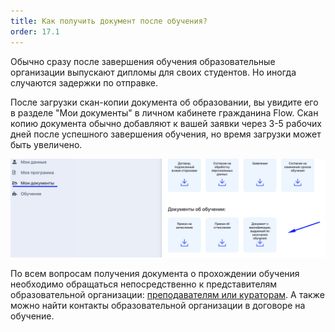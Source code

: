 ```yaml
---
title: Как получить документ после обучения?
order: 17.1
---
```


Обычно сразу после завершения обучения образовательные организации выпускают дипломы для своих студентов. Но иногда случаются задержки по отправке.

После загрузки скан-копии документа об образовании, вы увидите его в разделе "Мои документы" в личном кабинете гражданина Flow. Скан копию документа обычно добавляют к вашей заявки через 3-5 рабочих дней после успешного завершения обучения, но время загрузки может быть увеличено.

![](<./image (119).png>)

По всем вопросам получения документа о прохождении обучения необходимо обращаться непосредственно к представителям образовательной организации: [преподавателям или кураторам](./../voprosy/gde-naiti-kuratora). А также можно найти контакты образовательной организации в договоре на обучение.